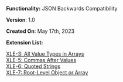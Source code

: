 **Functionality:** JSON Backwards Compatibility

**Version**: 1.0

**Created On**: May 17th, 2023

**Extension List:**

[XLE-3: All Value Types in Arrays](XLE%E2%80%903%EA%9E%89-All-Value-Types-in-Arrays) <br>
[XLE-5: Commas After Values](XLE%E2%80%905%EA%9E%89-Commas-After-Values) <br>
[XLE-6: Quoted Strings](XLE%E2%80%906%EA%9E%89-Quoted-Strings) <br>
[XLE-7: Root-Level Object or Array](XLE%E2%80%907%EA%9E%89-Root%E2%80%90Level-Object-or-Array) <br>